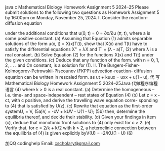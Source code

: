 java c Mathematical Biology Homework Assignment 5 2024–25 Please submit solutions to the following two questions as Homework Assignment 5 by 16:00pm on Monday, November 25, 2024. I. Consider the reaction-diﬀusion equation

under the additional conditions that u(0, t) = 0 = ∂x/∂u (π, t), where a is some positive constant. (a) Assuming that Equation (1) admits separable solutions of the form u(x, t) = X(x)T(t), show that X(x) and T(t) have to satisfy the diﬀerential equations X'' = λX and T˙ = (λ - a)T, (2) where λ is a real constant. (b) Solve Equation (2) for the functions X(x) and T(t) under the given conditions. (c) Deduce that any function of the form. with n = 0, 1, 2, . . . and Cn constant, is a solution for (1). II. The Burgers-Fisher-Kolmogorov-Petrowskii-Piscounov (FKPP) advection-reaction- diﬀusion equation can be written in rescaled form. as ut + kuux = uxx + u(1 - u), 代 写Mathematical Biology Homework Assignment 5 2024–25Java 代做程序编程语言 (4) where k > 0 is a real constant. (a) Determine the homogeneous – i.e. time- and space-independent – rest states of Equation (4) (b) Let z = x - ct, with c positive, and derive the travelling wave equation corre- sponding to (4) that is satisﬁed by U(z). (c) Rewrite that equation as the ﬁrst-order systemU, = V, (5a)V, = -cV + kUV - U(1 - U); (5b)
then, determine the equilibria thereof, and decide their stability. (d) Given your ﬁndings in item (c), deduce that monotonic front solutions to (4) only exist for c > 2. (e) Verify that, for c = 2/k + k/2 with k > 2, a heteroclinic connection between the equilibria of (4) is given explicitly byV(U) = -2/KU(1 - U) (6)

   加QQ codinghelp Email: cscholary@gmail.com
